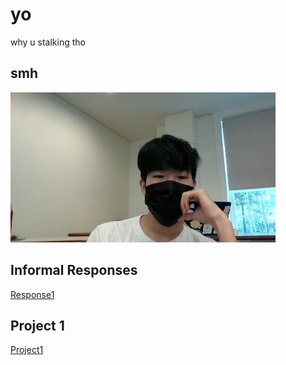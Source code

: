 # yo

why u stalking tho

## smh

![](MillerHallSelfie.jpg)


## Informal Responses

[Response1](https://bandyboy03.github.io/data_146/InformalResponses.html)

## Project 1
[Project1](https://bandyboy03.github.io/data_146/Project1.html)
